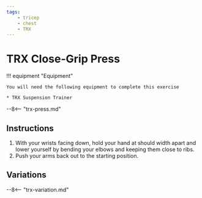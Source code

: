 ```yaml
---
tags:
    - tricep
    - chest
    - TRX
---
```


#  TRX Close-Grip Press

!!! equipment "Equipment"

    You will need the following equipment to complete this exercise
    
    * TRX Suspension Trainer

--8<-- "trx-press.md"

## Instructions

1. With your wrists facing down, hold your hand at should width apart and lower yourself by bending your elbows and keeping them close to ribs.
2. Push your arms back out to the starting position.

## Variations

--8<-- "trx-variation.md"